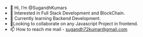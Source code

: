 - 👋 Hi, I’m @SugandhKumars
- 👀 Interested in Full Stack Development and BlockChain.
- 🌱 Currently learning Backend Development.
- 💞️Looking to collaborate on any Javascript Project in frontend.
- 📫 How to reach me mail - sugandh72kumar@gmail.com


<!---
SugandhKumars/SugandhKumars is a ✨ special ✨ repository because its `README.md` (this file) appears on your GitHub profile.
You can click the Preview link to take a look at your changes.
--->
